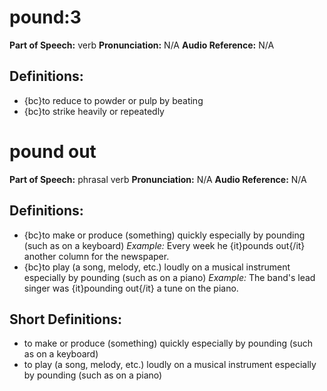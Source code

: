 # pound:3

**Part of Speech:** verb
**Pronunciation:** N/A
**Audio Reference:** N/A

## Definitions:
- {bc}to reduce to powder or pulp by beating
- {bc}to strike heavily or repeatedly
# pound out

**Part of Speech:** phrasal verb
**Pronunciation:** N/A
**Audio Reference:** N/A

## Definitions:
- {bc}to make or produce (something) quickly especially by pounding (such as on a keyboard) 
  *Example:* Every week he {it}pounds out{/it} another column for the newspaper.
- {bc}to play (a song, melody, etc.) loudly on a musical instrument especially by pounding (such as on a piano) 
  *Example:* The band's lead singer was {it}pounding out{/it} a tune on the piano.

## Short Definitions:
- to make or produce (something) quickly especially by pounding (such as on a keyboard)
- to play (a song, melody, etc.) loudly on a musical instrument especially by pounding (such as on a piano)
